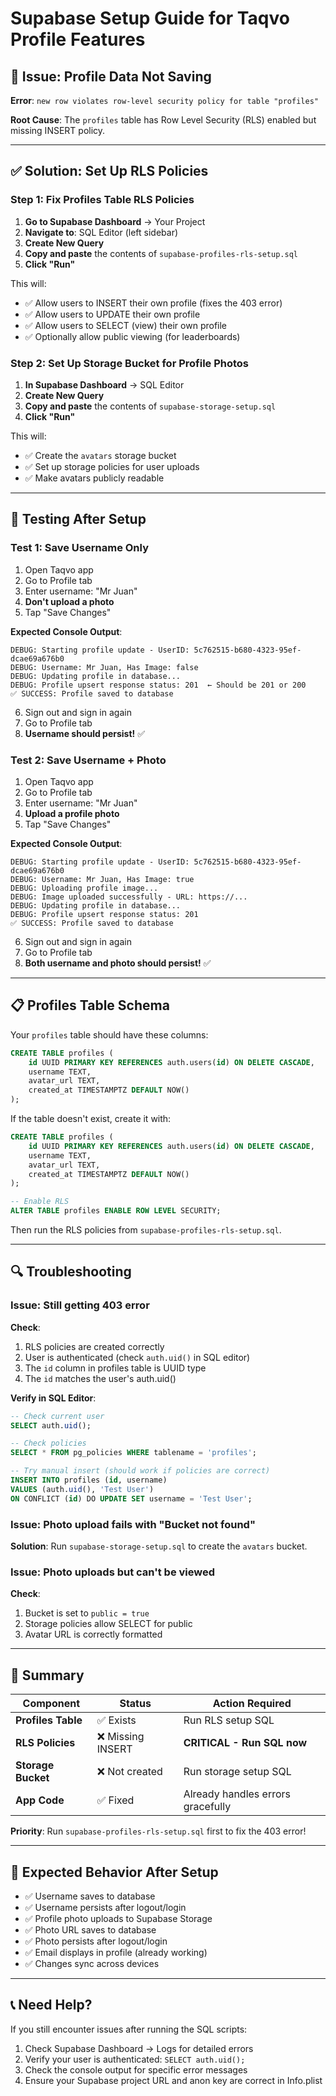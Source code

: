 # Supabase Setup Guide for Taqvo Profile Features

## 🚨 Issue: Profile Data Not Saving

**Error**: `new row violates row-level security policy for table "profiles"`

**Root Cause**: The `profiles` table has Row Level Security (RLS) enabled but missing INSERT policy.

---

## ✅ Solution: Set Up RLS Policies

### Step 1: Fix Profiles Table RLS Policies

1. **Go to Supabase Dashboard** → Your Project
2. **Navigate to**: SQL Editor (left sidebar)
3. **Create New Query**
4. **Copy and paste** the contents of `supabase-profiles-rls-setup.sql`
5. **Click "Run"**

This will:
- ✅ Allow users to INSERT their own profile (fixes the 403 error)
- ✅ Allow users to UPDATE their own profile
- ✅ Allow users to SELECT (view) their own profile
- ✅ Optionally allow public viewing (for leaderboards)

### Step 2: Set Up Storage Bucket for Profile Photos

1. **In Supabase Dashboard** → SQL Editor
2. **Create New Query**
3. **Copy and paste** the contents of `supabase-storage-setup.sql`
4. **Click "Run"**

This will:
- ✅ Create the `avatars` storage bucket
- ✅ Set up storage policies for user uploads
- ✅ Make avatars publicly readable

---

## 🧪 Testing After Setup

### Test 1: Save Username Only

1. Open Taqvo app
2. Go to Profile tab
3. Enter username: "Mr Juan"
4. **Don't upload a photo**
5. Tap "Save Changes"

**Expected Console Output**:
```
DEBUG: Starting profile update - UserID: 5c762515-b680-4323-95ef-dcae69a676b0
DEBUG: Username: Mr Juan, Has Image: false
DEBUG: Updating profile in database...
DEBUG: Profile upsert response status: 201  ← Should be 201 or 200
✅ SUCCESS: Profile saved to database
```

6. Sign out and sign in again
7. Go to Profile tab
8. **Username should persist!** ✅

### Test 2: Save Username + Photo

1. Open Taqvo app
2. Go to Profile tab
3. Enter username: "Mr Juan"
4. **Upload a profile photo**
5. Tap "Save Changes"

**Expected Console Output**:
```
DEBUG: Starting profile update - UserID: 5c762515-b680-4323-95ef-dcae69a676b0
DEBUG: Username: Mr Juan, Has Image: true
DEBUG: Uploading profile image...
DEBUG: Image uploaded successfully - URL: https://...
DEBUG: Updating profile in database...
DEBUG: Profile upsert response status: 201
✅ SUCCESS: Profile saved to database
```

6. Sign out and sign in again
7. Go to Profile tab
8. **Both username and photo should persist!** ✅

---

## 📋 Profiles Table Schema

Your `profiles` table should have these columns:

```sql
CREATE TABLE profiles (
    id UUID PRIMARY KEY REFERENCES auth.users(id) ON DELETE CASCADE,
    username TEXT,
    avatar_url TEXT,
    created_at TIMESTAMPTZ DEFAULT NOW()
);
```

If the table doesn't exist, create it with:

```sql
CREATE TABLE profiles (
    id UUID PRIMARY KEY REFERENCES auth.users(id) ON DELETE CASCADE,
    username TEXT,
    avatar_url TEXT,
    created_at TIMESTAMPTZ DEFAULT NOW()
);

-- Enable RLS
ALTER TABLE profiles ENABLE ROW LEVEL SECURITY;
```

Then run the RLS policies from `supabase-profiles-rls-setup.sql`.

---

## 🔍 Troubleshooting

### Issue: Still getting 403 error

**Check**:
1. RLS policies are created correctly
2. User is authenticated (check `auth.uid()` in SQL editor)
3. The `id` column in profiles table is UUID type
4. The `id` matches the user's auth.uid()

**Verify in SQL Editor**:
```sql
-- Check current user
SELECT auth.uid();

-- Check policies
SELECT * FROM pg_policies WHERE tablename = 'profiles';

-- Try manual insert (should work if policies are correct)
INSERT INTO profiles (id, username) 
VALUES (auth.uid(), 'Test User')
ON CONFLICT (id) DO UPDATE SET username = 'Test User';
```

### Issue: Photo upload fails with "Bucket not found"

**Solution**: Run `supabase-storage-setup.sql` to create the `avatars` bucket.

### Issue: Photo uploads but can't be viewed

**Check**:
1. Bucket is set to `public = true`
2. Storage policies allow SELECT for public
3. Avatar URL is correctly formatted

---

## 📝 Summary

| Component | Status | Action Required |
|-----------|--------|----------------|
| **Profiles Table** | ✅ Exists | Run RLS setup SQL |
| **RLS Policies** | ❌ Missing INSERT | **CRITICAL - Run SQL now** |
| **Storage Bucket** | ❌ Not created | Run storage setup SQL |
| **App Code** | ✅ Fixed | Already handles errors gracefully |

**Priority**: Run `supabase-profiles-rls-setup.sql` first to fix the 403 error!

---

## 🎯 Expected Behavior After Setup

- ✅ Username saves to database
- ✅ Username persists after logout/login
- ✅ Profile photo uploads to Supabase Storage
- ✅ Photo URL saves to database
- ✅ Photo persists after logout/login
- ✅ Email displays in profile (already working)
- ✅ Changes sync across devices

---

## 📞 Need Help?

If you still encounter issues after running the SQL scripts:

1. Check Supabase Dashboard → Logs for detailed errors
2. Verify your user is authenticated: `SELECT auth.uid();`
3. Check the console output for specific error messages
4. Ensure your Supabase project URL and anon key are correct in Info.plist

